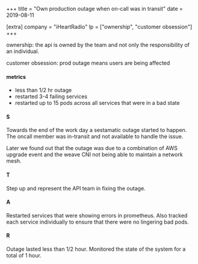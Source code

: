 +++
title = "Own production outage when on-call was in transit"
date = 2019-08-11

[extra]
company = "iHeartRadio"
lp = ["ownership", "customer obsession"]
+++

ownership: the api is owned by the team and not only the responsibility of an individual.

customer obsession: prod outage means users are being affected

#### metrics
- less than 1/2 hr outage
- restarted 3-4 failing services
- restarted up to 15 pods across all services that were in a bad state

#### S
Towards the end of the work day a sestamatic outage started to happen. The oncall member was in-transit and not available to handle the issue.

Later we found out that the outage was due to a combination of AWS upgrade event and the weave CNI not being able to maintain a network mesh.

#### T
Step up and represent the API team in fixing the outage.

#### A
Restarted services that were showing errors in prometheus. Also tracked each service individually to ensure that there were no lingering bad pods.

#### R
Outage lasted less than 1/2 hour. Monitored the state of the system for a total of 1 hour.

